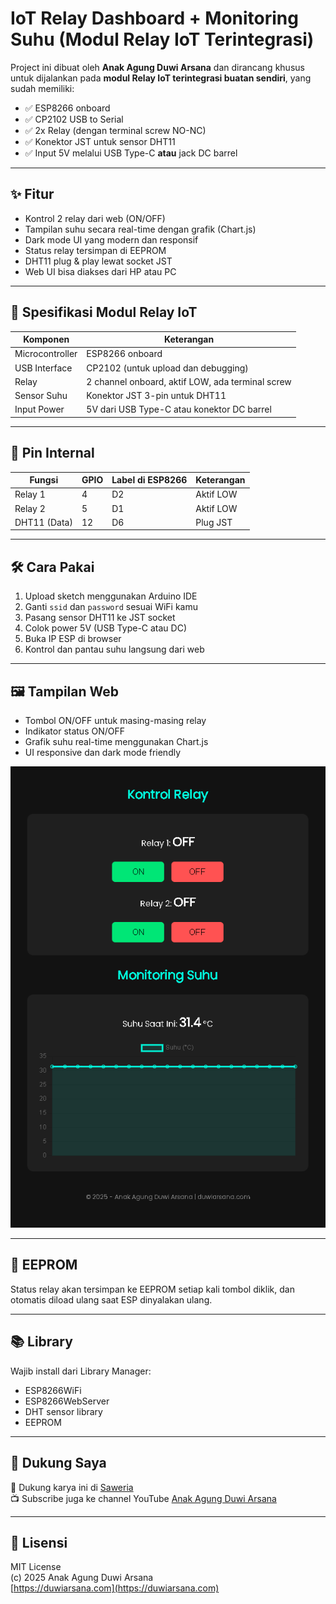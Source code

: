 # IoT Relay Dashboard + Monitoring Suhu (Modul Relay IoT Terintegrasi)

Project ini dibuat oleh **Anak Agung Duwi Arsana** dan dirancang khusus untuk dijalankan pada **modul Relay IoT terintegrasi buatan sendiri**, yang sudah memiliki:

- ✅ ESP8266 onboard
- ✅ CP2102 USB to Serial
- ✅ 2x Relay (dengan terminal screw NO-NC)
- ✅ Konektor JST untuk sensor DHT11
- ✅ Input 5V melalui USB Type-C **atau** jack DC barrel

---

## ✨ Fitur

- Kontrol 2 relay dari web (ON/OFF)
- Tampilan suhu secara real-time dengan grafik (Chart.js)
- Dark mode UI yang modern dan responsif
- Status relay tersimpan di EEPROM
- DHT11 plug & play lewat socket JST
- Web UI bisa diakses dari HP atau PC

---

## 🧰 Spesifikasi Modul Relay IoT

| Komponen         | Keterangan                                      |
|------------------|--------------------------------------------------|
| Microcontroller  | ESP8266 onboard                                  |
| USB Interface    | CP2102 (untuk upload dan debugging)              |
| Relay            | 2 channel onboard, aktif LOW, ada terminal screw |
| Sensor Suhu      | Konektor JST 3-pin untuk DHT11                   |
| Input Power      | 5V dari USB Type-C atau konektor DC barrel       |

---

## 🔌 Pin Internal

| Fungsi         | GPIO | Label di ESP8266 | Keterangan     |
|----------------|------|------------------|----------------|
| Relay 1        | 4    | D2               | Aktif LOW      |
| Relay 2        | 5    | D1               | Aktif LOW      |
| DHT11 (Data)   | 12   | D6               | Plug JST       |

---

## 🛠 Cara Pakai

1. Upload sketch menggunakan Arduino IDE
2. Ganti `ssid` dan `password` sesuai WiFi kamu
3. Pasang sensor DHT11 ke JST socket
4. Colok power 5V (USB Type-C atau DC)
5. Buka IP ESP di browser
6. Kontrol dan pantau suhu langsung dari web

---

## 🖼 Tampilan Web

- Tombol ON/OFF untuk masing-masing relay
- Indikator status ON/OFF
- Grafik suhu real-time menggunakan Chart.js
- UI responsive dan dark mode friendly

![Dashboard Tampilan](tampilan-web.PNG)

---

## 💾 EEPROM

Status relay akan tersimpan ke EEPROM setiap kali tombol diklik, dan otomatis diload ulang saat ESP dinyalakan ulang.

---

## 📚 Library

Wajib install dari Library Manager:

- ESP8266WiFi
- ESP8266WebServer
- DHT sensor library
- EEPROM

---

## 🙌 Dukung Saya

💖 Dukung karya ini di [Saweria](https://saweria.co/duwiarsana)  
📺 Subscribe juga ke channel YouTube [Anak Agung Duwi Arsana](https://youtube.com/@anakagungduwiarsana)

---

## 📝 Lisensi

MIT License  
(c) 2025 Anak Agung Duwi Arsana  
[https://duwiarsana.com](https://duwiarsana.com)
